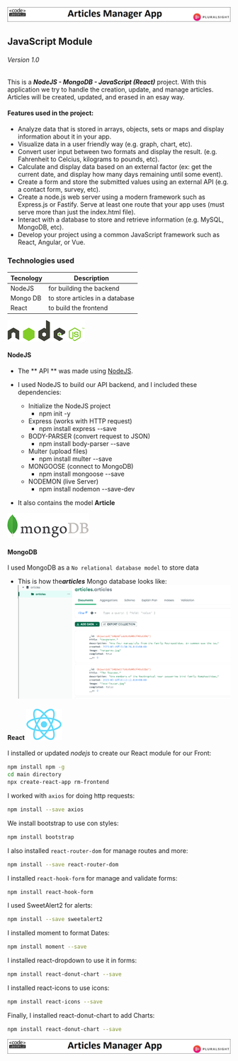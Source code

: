 ![Article-Banner](/assets/articles-main.png "Article Welcome")
## JavaScript Module 
###### Version 1.0

This is a ***NodeJS - MongoDB - JavaScript (React)*** project. With this application we try to handle the creation, update, and manage articles. Articles will be created, updated, and erased in an esay way.

#### Features used in the project:
* Analyze data that is stored in arrays, objects, sets or maps and display    information about it in your app.
* Visualize data in a user friendly way (e.g. graph, chart, etc).
* Convert user input between two formats and display the result. (e.g. Fahrenheit to
Celcius, kilograms to pounds, etc).
* Calculate and display data based on an external factor (ex: get the current date, and display how many days remaining until some event).
* Create a form and store the submitted values using an external API (e.g. a contact
form, survey, etc).
* Create a node.js web server using a modern framework such as Express.js or Fastify.
Serve at least one route that your app uses (must serve more than just the index.html
file).
* Interact with a database to store and retrieve information (e.g. MySQL, MongoDB,  etc).
* Develop your project using a common JavaScript framework such as React, Angular, or Vue.

### Technologies used
| Tecnology  | Description |
| ---------- | ----------- |
| NodeJS     | for building the backend |
| Mongo DB   | to store articles in a database |
| React      | to build the frontend |


![RM-Banner](/assets/nodejs.png "NodeJs")
#### NodeJS  
* The ** API ** was made using [NodeJS](https://nodejs.org/en/).
* I used NodeJS to build our API backend, and I included these dependencies:
    * Initialize the NodeJS project             
        * npm init -y	
    * Express (works with HTTP request)             
        * npm install express --save
    * BODY-PARSER (convert request to JSON) 
        * npm install body-parser --save
    * Multer (upload files)     
        * npm install multer --save
    * MONGOOSE (connect to MongoDB)         
        * npm install mongoose --save
    * NODEMON (live Server)         
        * npm install nodemon --save-dev

* It also contains the model **Article**


![RM-Banner](/assets/mongo.png "MongoDB")
#### MongoDB 
I used MongoDB as a `No relational database model` to store data
* This is how the***articles*** Mongo database looks like:
![RM-Banner](/assets/mongodb.png "articles Mongo diagram")

#### React ![RM-Banner](/assets/react.png "React")
I installed or updated *nodejs* to create our React module for our Front:
```sh
npm install npm -g 
cd main directory
npx create-react-app rm-frontend
```
I worked with `axios` for doing http requests:
```sh
npm install --save axios
```
We install bootstrap to use con styles:
```sh
npm install bootstrap
```
I also installed `react-router-dom` for manage routes and more:
```sh
npm install --save react-router-dom
```
I installed `react-hook-form` for manage and validate forms:
```sh
npm install react-hook-form
```
I used SweetAlert2 for alerts:
```sh
npm install --save sweetalert2
```
I installed moment to format Dates:
```sh
npm install moment --save
```
I installed react-dropdown to use it in forms:
```sh
npm install react-donut-chart --save
```
I installed react-icons to use icons:
```sh
npm install react-icons --save
```
Finally, I installed react-donut-chart to add Charts:
```sh
npm install react-donut-chart --save
```
![Article-Banner](/assets/articles-main.png "Article Welcome")